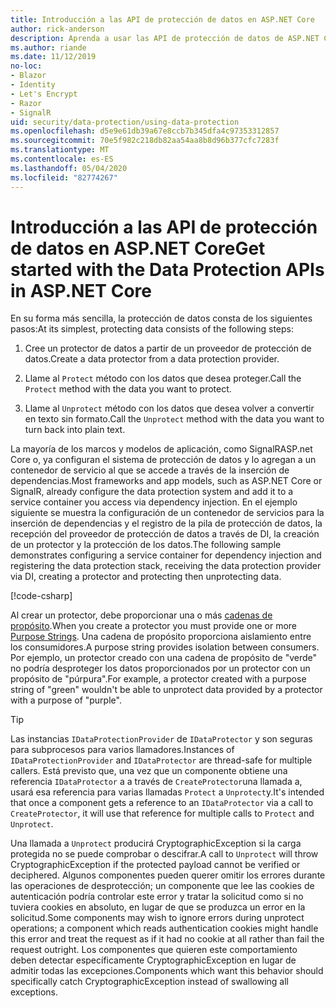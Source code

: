 ```yaml
---
title: Introducción a las API de protección de datos en ASP.NET Core
author: rick-anderson
description: Aprenda a usar las API de protección de datos de ASP.NET Core para proteger y desproteger los datos de una aplicación.
ms.author: riande
ms.date: 11/12/2019
no-loc:
- Blazor
- Identity
- Let's Encrypt
- Razor
- SignalR
uid: security/data-protection/using-data-protection
ms.openlocfilehash: d5e9e61db39a67e8ccb7b345dfa4c97353312857
ms.sourcegitcommit: 70e5f982c218db82aa54aa8b8d96b377cfc7283f
ms.translationtype: MT
ms.contentlocale: es-ES
ms.lasthandoff: 05/04/2020
ms.locfileid: "82774267"
---
```

# <a name="get-started-with-the-data-protection-apis-in-aspnet-core"></a><span data-ttu-id="c1759-103">Introducción a las API de protección de datos en ASP.NET Core</span><span class="sxs-lookup"><span data-stu-id="c1759-103">Get started with the Data Protection APIs in ASP.NET Core</span></span>

<a name="security-data-protection-getting-started"></a>

<span data-ttu-id="c1759-104">En su forma más sencilla, la protección de datos consta de los siguientes pasos:</span><span class="sxs-lookup"><span data-stu-id="c1759-104">At its simplest, protecting data consists of the following steps:</span></span>

1. <span data-ttu-id="c1759-105">Cree un protector de datos a partir de un proveedor de protección de datos.</span><span class="sxs-lookup"><span data-stu-id="c1759-105">Create a data protector from a data protection provider.</span></span>

2. <span data-ttu-id="c1759-106">Llame al `Protect` método con los datos que desea proteger.</span><span class="sxs-lookup"><span data-stu-id="c1759-106">Call the `Protect` method with the data you want to protect.</span></span>

3. <span data-ttu-id="c1759-107">Llame al `Unprotect` método con los datos que desea volver a convertir en texto sin formato.</span><span class="sxs-lookup"><span data-stu-id="c1759-107">Call the `Unprotect` method with the data you want to turn back into plain text.</span></span>

<span data-ttu-id="c1759-108">La mayoría de los marcos y modelos de aplicación, como SignalRASP.net Core o, ya configuran el sistema de protección de datos y lo agregan a un contenedor de servicio al que se accede a través de la inserción de dependencias.</span><span class="sxs-lookup"><span data-stu-id="c1759-108">Most frameworks and app models, such as ASP.NET Core or SignalR, already configure the data protection system and add it to a service container you access via dependency injection.</span></span> <span data-ttu-id="c1759-109">En el ejemplo siguiente se muestra la configuración de un contenedor de servicios para la inserción de dependencias y el registro de la pila de protección de datos, la recepción del proveedor de protección de datos a través de DI, la creación de un protector y la protección de los datos.</span><span class="sxs-lookup"><span data-stu-id="c1759-109">The following sample demonstrates configuring a service container for dependency injection and registering the data protection stack, receiving the data protection provider via DI, creating a protector and protecting then unprotecting data.</span></span>

[!code-csharp[](../../security/data-protection/using-data-protection/samples/protectunprotect.cs?highlight=26,34,35,36,37,38,39,40)]

<span data-ttu-id="c1759-110">Al crear un protector, debe proporcionar una o más [cadenas de propósito](xref:security/data-protection/consumer-apis/purpose-strings).</span><span class="sxs-lookup"><span data-stu-id="c1759-110">When you create a protector you must provide one or more [Purpose Strings](xref:security/data-protection/consumer-apis/purpose-strings).</span></span> <span data-ttu-id="c1759-111">Una cadena de propósito proporciona aislamiento entre los consumidores.</span><span class="sxs-lookup"><span data-stu-id="c1759-111">A purpose string provides isolation between consumers.</span></span> <span data-ttu-id="c1759-112">Por ejemplo, un protector creado con una cadena de propósito de "verde" no podría desproteger los datos proporcionados por un protector con un propósito de "púrpura".</span><span class="sxs-lookup"><span data-stu-id="c1759-112">For example, a protector created with a purpose string of "green" wouldn't be able to unprotect data provided by a protector with a purpose of "purple".</span></span>

>[!TIP]
> <span data-ttu-id="c1759-113">Las instancias `IDataProtectionProvider` de `IDataProtector` y son seguras para subprocesos para varios llamadores.</span><span class="sxs-lookup"><span data-stu-id="c1759-113">Instances of `IDataProtectionProvider` and `IDataProtector` are thread-safe for multiple callers.</span></span> <span data-ttu-id="c1759-114">Está previsto que, una vez que un componente obtiene una referencia `IDataProtector` a a través de `CreateProtector`una llamada a, usará esa referencia para varias llamadas `Protect` a `Unprotect`y.</span><span class="sxs-lookup"><span data-stu-id="c1759-114">It's intended that once a component gets a reference to an `IDataProtector` via a call to `CreateProtector`, it will use that reference for multiple calls to `Protect` and `Unprotect`.</span></span>
>
><span data-ttu-id="c1759-115">Una llamada a `Unprotect` producirá CryptographicException si la carga protegida no se puede comprobar o descifrar.</span><span class="sxs-lookup"><span data-stu-id="c1759-115">A call to `Unprotect` will throw CryptographicException if the protected payload cannot be verified or deciphered.</span></span> <span data-ttu-id="c1759-116">Algunos componentes pueden querer omitir los errores durante las operaciones de desprotección; un componente que lee las cookies de autenticación podría controlar este error y tratar la solicitud como si no tuviera cookies en absoluto, en lugar de que se produzca un error en la solicitud.</span><span class="sxs-lookup"><span data-stu-id="c1759-116">Some components may wish to ignore errors during unprotect operations; a component which reads authentication cookies might handle this error and treat the request as if it had no cookie at all rather than fail the request outright.</span></span> <span data-ttu-id="c1759-117">Los componentes que quieren este comportamiento deben detectar específicamente CryptographicException en lugar de admitir todas las excepciones.</span><span class="sxs-lookup"><span data-stu-id="c1759-117">Components which want this behavior should specifically catch CryptographicException instead of swallowing all exceptions.</span></span>
